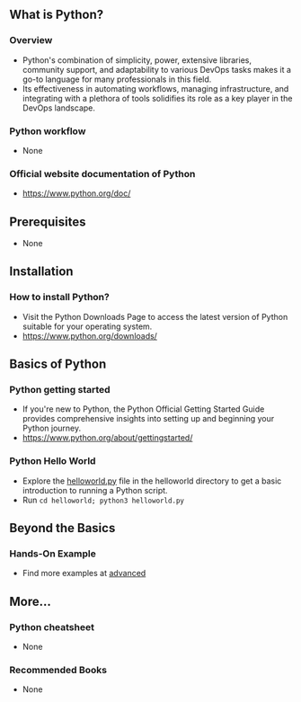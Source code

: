 ## What is Python?

### Overview

- Python's combination of simplicity, power, extensive libraries, community support, and adaptability to various DevOps tasks makes it a go-to language for many professionals in this field.
- Its effectiveness in automating workflows, managing infrastructure, and integrating with a plethora of tools solidifies its role as a key player in the DevOps landscape.

### Python workflow

- None

### Official website documentation of Python

- https://www.python.org/doc/

## Prerequisites

- None

## Installation

### How to install Python?

- Visit the Python Downloads Page to access the latest version of Python suitable for your operating system.
- https://www.python.org/downloads/

## Basics of Python

### Python getting started

- If you're new to Python, the Python Official Getting Started Guide provides comprehensive insights into setting up and beginning your Python journey.
- https://www.python.org/about/gettingstarted/

### Python Hello World

- Explore the [helloworld.py](./basic/helloworld.py) file in the helloworld directory to get a basic introduction to running a Python script.
- Run `cd helloworld; python3 helloworld.py`

## Beyond the Basics

### Hands-On Example

- Find more examples at [advanced](./advanced/)

## More...

### Python cheatsheet

- None

### Recommended Books

- None
